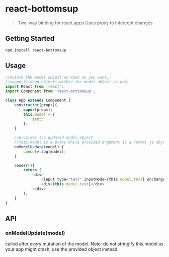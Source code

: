 # react-bottomsup

>Two-way binding for react apps
Uses proxy to intercept changes

## Getting Started
```
npm install react-bottomsup
```

## Usage
```js
//mutate the model object as much as you want,
//supports deep objects within the model object as well
import React from 'react';
import Component from 'react-bottomsup';

class App extends Component {
    constructor(props){
        super(props);
        this.model = {
            text: ''
        };
    }

    //provides the updated model object
    //this.model is a proxy while provided argument is a normal js object
    onModelUpdate(model) {
        console.log(model);
    }

    render(){
        return (
            <div>
                <input type="text" inputMode={this.model.text} onChange={e => this.model.text = e.target.value}/>
                <div>{this.model.text}</div>
            </div>
        );
    }
}
```

## API

### onModelUpdate(model)

called after every mutation of the model.
Note: do not stringify this.model as your app might crash, use the provided object instead